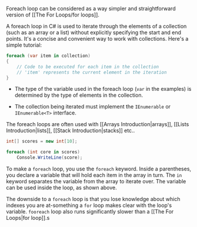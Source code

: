 Foreach loop can be considered as a way simpler and straightforward version of [[The For Loops/for loops]]. 

A foreach loop in C# is used to iterate through the elements of a collection (such as an array or a list) without explicitly specifying the start and end points. It's a concise and convenient way to work with collections. Here's a simple tutorial:

```c#
foreach (var item in collection)
{
    // Code to be executed for each item in the collection
    // 'item' represents the current element in the iteration
}
```

- The type of the variable used in the foreach loop (`var` in the examples) is determined by the type of elements in the collection.

- The collection being iterated must implement the `IEnumerable` or `IEnumerable<T>` interface.

The foreach loops are often used with [[Arrays Introduction|arrays]], [[Lists Introduction|lists]], [[Stack Introduction|stacks]] etc.. 

```c#
int[] scores = new int[10];

foreach (int core in scores)
	Console.WriteLine(score);
```

To make a `foreach` loop, you use the `foreach` keyword. Inside a parentheses, you declare a variable that will hold each item in the array in turn. The `in` keyword separates the variable from the array to iterate over. The variable can be used inside the loop, as shown above.

The downside to a `foreach` loop is that you lose knowledge about which indexes you are at-something a `for` loop makes clear with the loop's variable. `fooreach` loop also runs significantly slower than a [[The For Loops|for loop]].s